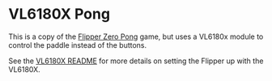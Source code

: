 # VL6180X Pong

This is a copy of the [Flipper Zero Pong](https://github.com/xMasterX/all-the-plugins/tree/dev/apps_source_code/flipper_pong) game, but uses a VL6180x module to control the paddle instead of the buttons.

See the [VL6180X README](../vl6180x/README.md) for more details on setting the Flipper up with the VL6180X.
